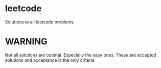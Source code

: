 # leetcode
Solutions to all leetcode problems.

# WARNING
Not all solutions are optimal. Especially the easy ones.
These are accepted solutions and acceptance is the only criteria
